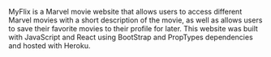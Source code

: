 MyFlix is a Marvel movie website that allows users to access different Marvel movies with a short description of the movie, as well as allows users to save their favorite movies to their profile for later.
This website was built with JavaScript and React using BootStrap and PropTypes dependencies and hosted with Heroku.
